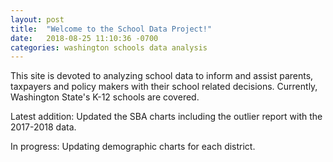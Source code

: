 ```yaml
---
layout: post
title:  "Welcome to the School Data Project!"
date:   2018-08-25 11:10:36 -0700
categories: washington schools data analysis
---
```

This site is devoted to analyzing school data to inform and assist parents, taxpayers and policy makers with their school related decisions.
Currently, Washington State's K-12 schools are covered.

Latest addition: Updated the SBA charts including the outlier report with the 2017-2018 data.

In progress: Updating demographic charts for each district.
